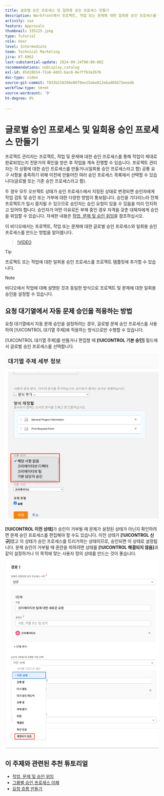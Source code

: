 ```yaml
---
title: 글로벌 승인 프로세스 및 일회용 승인 프로세스 만들기
description: Workfront에서 프로젝트, 작업 또는 문제에 대한 일회용 승인 프로세스를 만드는 방법을 알아봅니다.
activity: use
feature: Approvals
thumbnail: 335225.jpeg
type: Tutorial
role: User
level: Intermediate
team: Technical Marketing
jira: KT-8962
last-substantial-update: 2024-09-24T00:00:00Z
recommendations: noDisplay,catalog
exl-id: 85d28b54-72a6-4dd1-bac8-8e7ffb3e2b76
doc-type: video
source-git-commit: f033b210268e8979ee15abe812e6ad85673eeedb
workflow-type: tm+mt
source-wordcount: '0'
ht-degree: 0%

---
```


# 글로벌 승인 프로세스 및 일회용 승인 프로세스 만들기

프로젝트 관리자는 프로젝트, 작업 및 문제에 대한 승인 프로세스를 통해 작업이 제대로 완료되었는지 전문가의 확인을 받은 후 작업을 계속 진행할 수 있습니다. 프로젝트 관리자는 각 상황에 대한 승인 프로세스를 만들거나(일회용 승인 프로세스라고 함) 공통 요구 사항을 충족하기 위해 이전에 만들어진 여러 승인 프로세스 목록에서 선택할 수 있습니다(글로벌 또는 기존 승인 프로세스라고 함).

두 경우 모두 오브젝트 상태가 승인 프로세스에서 지정된 상태로 변경되면 승인자에게 작업 검토 및 승인 또는 거부에 대한 다양한 방법이 통보됩니다. 승인을 기다리느라 전체 프로젝트가 일시 중지될 수 있으므로 승인자는 승인 요청이 있을 수 있음을 미리 인지하고 있어야 합니다. 승인자가 어떤 이유로든 부재 중인 경우 자격을 갖춘 대체자에게 승인을 위임할 수 있습니다. 자세한 내용은 [작업, 문제 및 승인 위임](/help/manage-work/approval-processes-and-milestone-paths/delegate-approvals.md)을 참조하십시오.

이 비디오에서는 프로젝트, 작업 또는 문제에 대한 글로벌 승인 프로세스와 일회용 승인 프로세스를 만드는 방법을 알아봅니다.

>[!VIDEO](https://video.tv.adobe.com/v/335225/?quality=12&learn=on)

>[!TIP]
>
>프로젝트 또는 작업에 대한 일회용 승인 프로세스를 프로젝트 템플릿에 추가할 수 있습니다.

>[!NOTE]
>
>비디오에서 작업에 대해 설명된 것과 동일한 방식으로 프로젝트 및 문제에 대한 일회용 승인을 설정할 수 있습니다.

## 요청 대기열에서 자동 문제 승인을 적용하는 방법

요청 대기열에서 자동 문제 승인을 설정하려는 경우, 글로벌 문제 승인 프로세스를 사용하여 [!UICONTROL 대기열 주제]에 적용하는 방식으로만 수행할 수 있습니다.

[!UICONTROL 대기열 주제]를 만들거나 편집할 때 **[!UICONTROL 기본 승인]** 필드에서 글로벌 승인 프로세스를 선택합니다.

![대기열 주제에서 기본 승인 프로세스를 선택하는 방법을 보여주는 이미지](assets/automatic-issue-approval-1.png)

**[!UICONTROL 이전 상태]**&#x200B;가 승인이 거부될 때 문제가 설정된 상태가 아닌지 확인하려면 문제 승인 프로세스를 편집해야 할 수도 있습니다. 이전 상태가 **[!UICONTROL 신규]**&#x200B;였고 이 상태가 승인 프로세스를 트리거하는 상태이므로, 승인되면 이 상태로 설정됩니다. 문제 승인이 거부될 때 혼란을 피하려면 상태를 **[!UICONTROL 해결되지 않음]**&#x200B;과 같이 설정하거나 이 목적에 맞는 사용자 정의 상태를 만드는 것이 좋습니다.

![문제가 거부되었을 때 사용할 상태를 변경하는 것을 보여주는 이미지](assets/automatic-issue-approval-2.png)


## 이 주제와 관련된 추천 튜토리얼

* [작업, 문제 및 승인 위임](/help/manage-work/approval-processes-and-milestone-paths/delegate-approvals.md)
* [그룹별 승인 프로세스 이해](/help/administration-and-setup/approval-processes-and-milestone-paths/group-specific-approval-processes.md)
* [요청 흐름 만들기](/help/manage-work/request-queues/create-a-request-flow.md)

